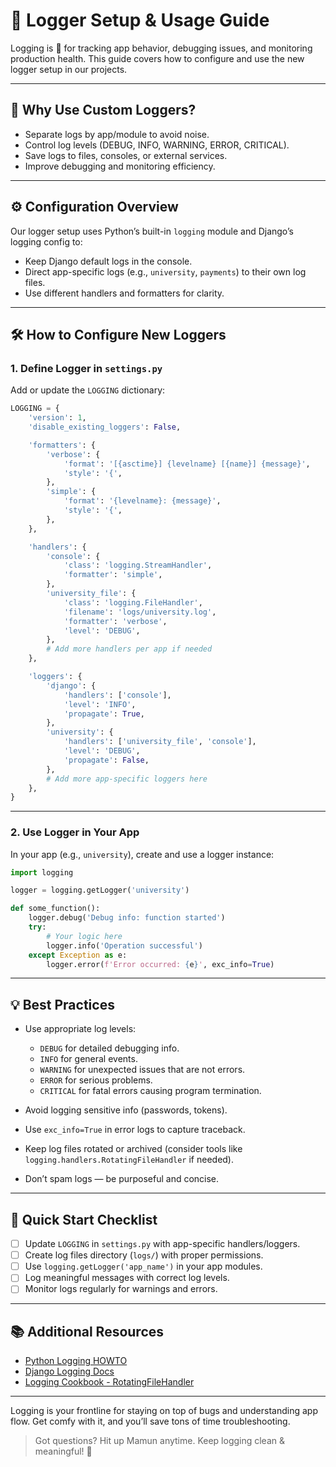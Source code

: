
# 📝 Logger Setup & Usage Guide

Logging is 🔑 for tracking app behavior, debugging issues, and monitoring production health. This guide covers how to configure and use the new logger setup in our projects.

---

## 🎯 Why Use Custom Loggers?

- Separate logs by app/module to avoid noise.
- Control log levels (DEBUG, INFO, WARNING, ERROR, CRITICAL).
- Save logs to files, consoles, or external services.
- Improve debugging and monitoring efficiency.

---

## ⚙️ Configuration Overview

Our logger setup uses Python’s built-in `logging` module and Django’s logging config to:

- Keep Django default logs in the console.
- Direct app-specific logs (e.g., `university`, `payments`) to their own log files.
- Use different handlers and formatters for clarity.

---

## 🛠 How to Configure New Loggers

### 1. Define Logger in `settings.py`

Add or update the `LOGGING` dictionary:

```python
LOGGING = {
    'version': 1,
    'disable_existing_loggers': False,

    'formatters': {
        'verbose': {
            'format': '[{asctime}] {levelname} [{name}] {message}',
            'style': '{',
        },
        'simple': {
            'format': '{levelname}: {message}',
            'style': '{',
        },
    },

    'handlers': {
        'console': {
            'class': 'logging.StreamHandler',
            'formatter': 'simple',
        },
        'university_file': {
            'class': 'logging.FileHandler',
            'filename': 'logs/university.log',
            'formatter': 'verbose',
            'level': 'DEBUG',
        },
        # Add more handlers per app if needed
    },

    'loggers': {
        'django': {
            'handlers': ['console'],
            'level': 'INFO',
            'propagate': True,
        },
        'university': {
            'handlers': ['university_file', 'console'],
            'level': 'DEBUG',
            'propagate': False,
        },
        # Add more app-specific loggers here
    },
}
````

---

### 2. Use Logger in Your App

In your app (e.g., `university`), create and use a logger instance:

```python
import logging

logger = logging.getLogger('university')

def some_function():
    logger.debug('Debug info: function started')
    try:
        # Your logic here
        logger.info('Operation successful')
    except Exception as e:
        logger.error(f'Error occurred: {e}', exc_info=True)
```

---

## 💡 Best Practices

* Use appropriate log levels:

  * `DEBUG` for detailed debugging info.
  * `INFO` for general events.
  * `WARNING` for unexpected issues that are not errors.
  * `ERROR` for serious problems.
  * `CRITICAL` for fatal errors causing program termination.
* Avoid logging sensitive info (passwords, tokens).
* Use `exc_info=True` in error logs to capture traceback.
* Keep log files rotated or archived (consider tools like `logging.handlers.RotatingFileHandler` if needed).
* Don’t spam logs — be purposeful and concise.

---

## 🚀 Quick Start Checklist

* [ ] Update `LOGGING` in `settings.py` with app-specific handlers/loggers.
* [ ] Create log files directory (`logs/`) with proper permissions.
* [ ] Use `logging.getLogger('app_name')` in your app modules.
* [ ] Log meaningful messages with correct log levels.
* [ ] Monitor logs regularly for warnings and errors.

---

## 📚 Additional Resources

* [Python Logging HOWTO](https://docs.python.org/3/howto/logging.html)
* [Django Logging Docs](https://docs.djangoproject.com/en/stable/topics/logging/)
* [Logging Cookbook - RotatingFileHandler](https://docs.python.org/3/howto/logging-cookbook.html#using-rotatingfilehandler)

---

Logging is your frontline for staying on top of bugs and understanding app flow. Get comfy with it, and you’ll save tons of time troubleshooting.

> Got questions? Hit up Mamun anytime.
> Keep logging clean & meaningful! 🚀

```
